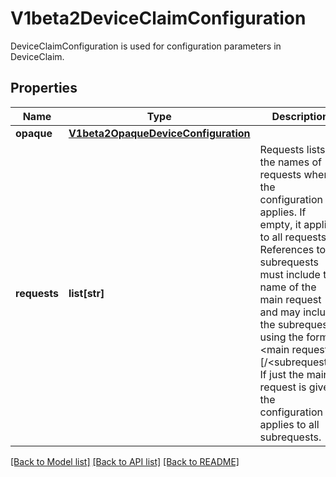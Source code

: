 # V1beta2DeviceClaimConfiguration

DeviceClaimConfiguration is used for configuration parameters in DeviceClaim.
## Properties
Name | Type | Description | Notes
------------ | ------------- | ------------- | -------------
**opaque** | [**V1beta2OpaqueDeviceConfiguration**](V1beta2OpaqueDeviceConfiguration.md) |  | [optional] 
**requests** | **list[str]** | Requests lists the names of requests where the configuration applies. If empty, it applies to all requests.  References to subrequests must include the name of the main request and may include the subrequest using the format &lt;main request&gt;[/&lt;subrequest&gt;]. If just the main request is given, the configuration applies to all subrequests. | [optional] 

[[Back to Model list]](../README.md#documentation-for-models) [[Back to API list]](../README.md#documentation-for-api-endpoints) [[Back to README]](../README.md)


